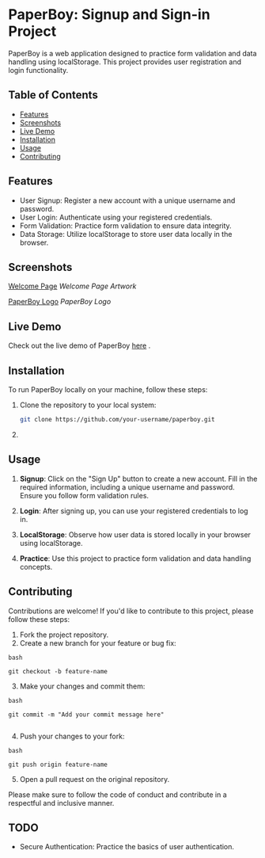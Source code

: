 # PaperBoy: Signup and Sign-in Project

PaperBoy is a web application designed to practice form validation and data handling using localStorage. This project provides user registration and login functionality.

## Table of Contents

- [Features](#features)
- [Screenshots](#screenshots)
- [Live Demo](#live-demo)
- [Installation](#installation)
- [Usage](#usage)
- [Contributing](#contributing)

## Features

- User Signup: Register a new account with a unique username and password.
- User Login: Authenticate using your registered credentials.
- Form Validation: Practice form validation to ensure data integrity.
- Data Storage: Utilize localStorage to store user data locally in the browser.


## Screenshots

[Welcome Page](https://www.rawpixel.com/image/2310614/free-illustration-png-alone-animal-aside)
*Welcome Page Artwork*

[PaperBoy Logo](https://www.beams.co.jp/global/news/detail/335)
*PaperBoy Logo*


## Live Demo

Check out the live demo of PaperBoy [here](https://yasminoe.github.io/PaperBoy/) .

## Installation

To run PaperBoy locally on your machine, follow these steps:

1. Clone the repository to your local system:

   ```bash
   git clone https://github.com/your-username/paperboy.git
2. 

## Usage

1. **Signup**: Click on the "Sign Up" button to create a new account. Fill in the required information, including a unique username and password. Ensure you follow form validation rules.

2. **Login**: After signing up, you can use your registered credentials to log in.

3. **LocalStorage**: Observe how user data is stored locally in your browser using localStorage.

4. **Practice**: Use this project to practice form validation and data handling concepts.


## Contributing

Contributions are welcome! If you'd like to contribute to this project, please follow these steps:

1. Fork the project repository.
2. Create a new branch for your feature or bug fix:
```
bash

git checkout -b feature-name

```
3. Make your changes and commit them:
```
bash
   
git commit -m "Add your commit message here"
   
```
4. Push your changes to your fork:
```
bash

git push origin feature-name

```
5. Open a pull request on the original repository.
   
Please make sure to follow the code of conduct and contribute in a respectful and inclusive manner.


## TODO
- Secure Authentication: Practice the basics of user authentication.
